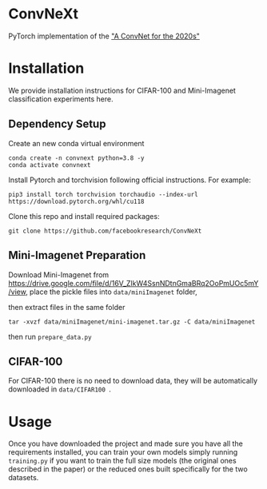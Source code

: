 # ConvNeXt 
PyTorch implementation of the ["A ConvNet for the 2020s"](https://arxiv.org/pdf/2201.03545.pdf)


# Installation

We provide installation instructions for CIFAR-100 and Mini-Imagenet classification experiments here.

## Dependency Setup
Create an new conda virtual environment
```
conda create -n convnext python=3.8 -y
conda activate convnext
```

Install Pytorch and torchvision following official instructions. For example:
```
pip3 install torch torchvision torchaudio --index-url https://download.pytorch.org/whl/cu118
```

Clone this repo and install required packages:
```
git clone https://github.com/facebookresearch/ConvNeXt
```


## Mini-Imagenet Preparation

Download Mini-Imagenet from https://drive.google.com/file/d/16V_ZlkW4SsnNDtnGmaBRq2OoPmUOc5mY/view, place the pickle files into ```data/miniImagenet``` folder,

then extract files in the same folder
```
tar -xvzf data/miniImagenet/mini-imagenet.tar.gz -C data/miniImagenet
```
then run ```prepare_data.py```


## CIFAR-100 
For CIFAR-100 there is no need to download data, they will be automatically downloaded in ```data/CIFAR100 ```.


# Usage
Once you have downloaded the project and made sure you have all the requirements installed, you can train your own models simply 
running ```training.py``` if you want to train the full size models (the original ones described in the paper) or the reduced ones 
built specifically for the two datasets.



